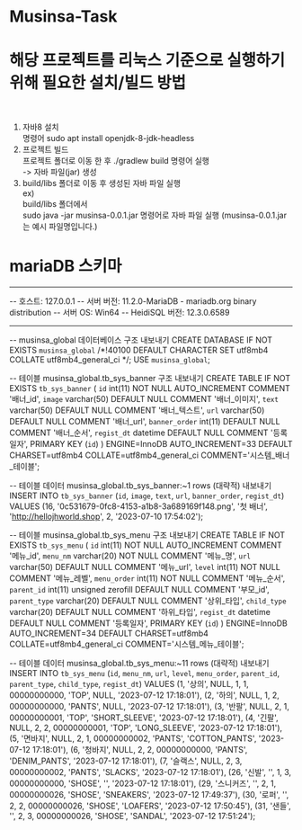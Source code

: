 # Musinsa-Task

# 해당 프로젝트를 리눅스 기준으로 실행하기 위해 필요한 설치/빌드 방법
&nbsp; 
1. 자바8 설치 <br/>
   명령어 sudo apt install openjdk-8-jdk-headless <br/>
2. 프로젝트 빌드 <br/>
   프로젝트 폴더로 이동 한 후 ./gradlew build 명령어 실행 <br/>
   -> 자바 파일(jar) 생성 <br/>
4. build/libs 폴더로 이동 후 생성된 자바 파일 실행 <br/>
   ex) <br/>
   build/libs 폴더에서 <br/>
   sudo java -jar musinsa-0.0.1.jar 명령어로 자바 파일 실행 (musinsa-0.0.1.jar 는 예시 파일명입니다.) <br/>

# mariaDB 스키마

-- --------------------------------------------------------
-- 호스트:                          127.0.0.1
-- 서버 버전:                        11.2.0-MariaDB - mariadb.org binary distribution
-- 서버 OS:                        Win64
-- HeidiSQL 버전:                  12.3.0.6589
-- --------------------------------------------------------


-- musinsa_global 데이터베이스 구조 내보내기
CREATE DATABASE IF NOT EXISTS `musinsa_global` /*!40100 DEFAULT CHARACTER SET utf8mb4 COLLATE utf8mb4_general_ci */;
USE `musinsa_global`;

-- 테이블 musinsa_global.tb_sys_banner 구조 내보내기
CREATE TABLE IF NOT EXISTS `tb_sys_banner` (
  `id` int(11) NOT NULL AUTO_INCREMENT COMMENT '배너_id',
  `image` varchar(50) DEFAULT NULL COMMENT '배너_이미지',
  `text` varchar(50) DEFAULT NULL COMMENT '배너_텍스트',
  `url` varchar(50) DEFAULT NULL COMMENT '배너_url',
  `banner_order` int(11) DEFAULT NULL COMMENT '배너_순서',
  `regist_dt` datetime DEFAULT NULL COMMENT '등록일자',
  PRIMARY KEY (`id`)
) ENGINE=InnoDB AUTO_INCREMENT=33 DEFAULT CHARSET=utf8mb4 COLLATE=utf8mb4_general_ci COMMENT='시스템_배너_테이블';

-- 테이블 데이터 musinsa_global.tb_sys_banner:~1 rows (대략적) 내보내기
INSERT INTO `tb_sys_banner` (`id`, `image`, `text`, `url`, `banner_order`, `regist_dt`) VALUES
	(16, '0c531679-0fc8-4153-a1b8-3a689169f148.png', '첫 배너', 'http://hellojhworld.shop', 2, '2023-07-10 17:54:02');

-- 테이블 musinsa_global.tb_sys_menu 구조 내보내기
CREATE TABLE IF NOT EXISTS `tb_sys_menu` (
  `id` int(11) NOT NULL AUTO_INCREMENT COMMENT '메뉴_id',
  `menu_nm` varchar(20) NOT NULL COMMENT '메뉴_명',
  `url` varchar(50) DEFAULT NULL COMMENT '메뉴_url',
  `level` int(11) NOT NULL COMMENT '메뉴_레벨',
  `menu_order` int(11) NOT NULL COMMENT '메뉴_순서',
  `parent_id` int(11) unsigned zerofill DEFAULT NULL COMMENT '부모_id',
  `parent_type` varchar(20) DEFAULT NULL COMMENT '상위_타입',
  `child_type` varchar(20) DEFAULT NULL COMMENT '하위_타입',
  `regist_dt` datetime DEFAULT NULL COMMENT '등록일자',
  PRIMARY KEY (`id`)
) ENGINE=InnoDB AUTO_INCREMENT=34 DEFAULT CHARSET=utf8mb4 COLLATE=utf8mb4_general_ci COMMENT='시스템_메뉴_테이블';

-- 테이블 데이터 musinsa_global.tb_sys_menu:~11 rows (대략적) 내보내기
INSERT INTO `tb_sys_menu` (`id`, `menu_nm`, `url`, `level`, `menu_order`, `parent_id`, `parent_type`, `child_type`, `regist_dt`) VALUES
	(1, '상의', NULL, 1, 1, 00000000000, 'TOP', NULL, '2023-07-12 17:18:01'),
	(2, '하의', NULL, 1, 2, 00000000000, 'PANTS', NULL, '2023-07-12 17:18:01'),
	(3, '반팔', NULL, 2, 1, 00000000001, 'TOP', 'SHORT_SLEEVE', '2023-07-12 17:18:01'),
	(4, '긴팔', NULL, 2, 2, 00000000001, 'TOP', 'LONG_SLEEVE', '2023-07-12 17:18:01'),
	(5, '면바지', NULL, 2, 1, 00000000002, 'PANTS', 'COTTON_PANTS', '2023-07-12 17:18:01'),
	(6, '청바지', NULL, 2, 2, 00000000000, 'PANTS', 'DENIM_PANTS', '2023-07-12 17:18:01'),
	(7, '슬랙스', NULL, 2, 3, 00000000002, 'PANTS', 'SLACKS', '2023-07-12 17:18:01'),
	(26, '신발', '', 1, 3, 00000000000, 'SHOSE', '', '2023-07-12 17:18:01'),
	(29, '스니커즈', '', 2, 1, 00000000026, 'SHOSE', 'SNEAKERS', '2023-07-12 17:49:37'),
	(30, '로퍼', '', 2, 2, 00000000026, 'SHOSE', 'LOAFERS', '2023-07-12 17:50:45'),
	(31, '샌들', '', 2, 3, 00000000026, 'SHOSE', 'SANDAL', '2023-07-12 17:51:24');


